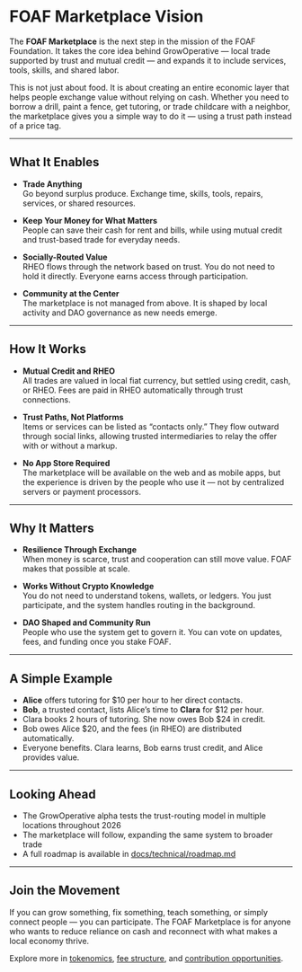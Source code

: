 # FOAF Marketplace Vision

The **FOAF Marketplace** is the next step in the mission of the FOAF Foundation. It takes the core idea behind GrowOperative — local trade supported by trust and mutual credit — and expands it to include services, tools, skills, and shared labor.

This is not just about food. It is about creating an entire economic layer that helps people exchange value without relying on cash. Whether you need to borrow a drill, paint a fence, get tutoring, or trade childcare with a neighbor, the marketplace gives you a simple way to do it — using a trust path instead of a price tag.

---

## What It Enables

- **Trade Anything**  
  Go beyond surplus produce. Exchange time, skills, tools, repairs, services, or shared resources.

- **Keep Your Money for What Matters**  
  People can save their cash for rent and bills, while using mutual credit and trust-based trade for everyday needs.

- **Socially-Routed Value**  
  RHEO flows through the network based on trust. You do not need to hold it directly. Everyone earns access through participation.

- **Community at the Center**  
  The marketplace is not managed from above. It is shaped by local activity and DAO governance as new needs emerge.

---

## How It Works

- **Mutual Credit and RHEO**  
  All trades are valued in local fiat currency, but settled using credit, cash, or RHEO. Fees are paid in RHEO automatically through trust connections.

- **Trust Paths, Not Platforms**  
  Items or services can be listed as “contacts only.” They flow outward through social links, allowing trusted intermediaries to relay the offer with or without a markup.

- **No App Store Required**  
  The marketplace will be available on the web and as mobile apps, but the experience is driven by the people who use it — not by centralized servers or payment processors.

---

## Why It Matters

- **Resilience Through Exchange**  
  When money is scarce, trust and cooperation can still move value. FOAF makes that possible at scale.

- **Works Without Crypto Knowledge**  
  You do not need to understand tokens, wallets, or ledgers. You just participate, and the system handles routing in the background.

- **DAO Shaped and Community Run**  
  People who use the system get to govern it. You can vote on updates, fees, and funding once you stake FOAF.

---

## A Simple Example

- **Alice** offers tutoring for $10 per hour to her direct contacts.
- **Bob**, a trusted contact, lists Alice’s time to **Clara** for $12 per hour.
- Clara books 2 hours of tutoring. She now owes Bob $24 in credit.
- Bob owes Alice $20, and the fees (in RHEO) are distributed automatically.
- Everyone benefits. Clara learns, Bob earns trust credit, and Alice provides value.

---

## Looking Ahead

- The GrowOperative alpha tests the trust-routing model in multiple locations throughout 2026
- The marketplace will follow, expanding the same system to broader trade
- A full roadmap is available in [docs/technical/roadmap.md](./roadmap.md)

---

## Join the Movement

If you can grow something, fix something, teach something, or simply connect people — you can participate. The FOAF Marketplace is for anyone who wants to reduce reliance on cash and reconnect with what makes a local economy thrive.

Explore more in [tokenomics](../foaf-foundation/tokenomics.md), [fee structure](../foaf-foundation/fee-structure.md), and [contribution opportunities](../community/contribution.md).
